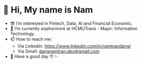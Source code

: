 <h1>👋 Hi, My name is Nam </h1>


- 😎 I’m interested in Fintech, Data, AI and Financial Economic.
- 🌱 I’m currently sophormore at HCMUTrans - Major: Information Technology.
- 📫 How to reach me: 
  + Via Linkedin: https://www.linkedin.com/in/namtrandang/
  + Via Gmail: dangnamtran.dev@gmail.com
- 👑 Have a good day !!! ✨
